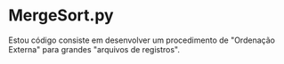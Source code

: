 # MergeSort.py
Estou código consiste em desenvolver um procedimento de "Ordenação Externa" para grandes "arquivos de registros".
